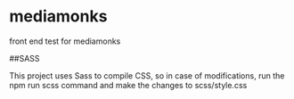 # mediamonks
 front end test for mediamonks

 ##SASS

 This project uses Sass to compile CSS, so in case of modifications, run the npm run scss command and make the changes to scss/style.css
